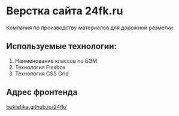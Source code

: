 # Верстка сайта 24fk.ru

Компания по производству материалов для дорожной разметки

## Используемые технологии:
1. Наименование классов по БЭМ
2. Технология Flexbox
3. Технология CSS Grid

## Адрес фронтенда
[bukletika.github.io/24fk/](https://bukletika.github.io/24fk/)
